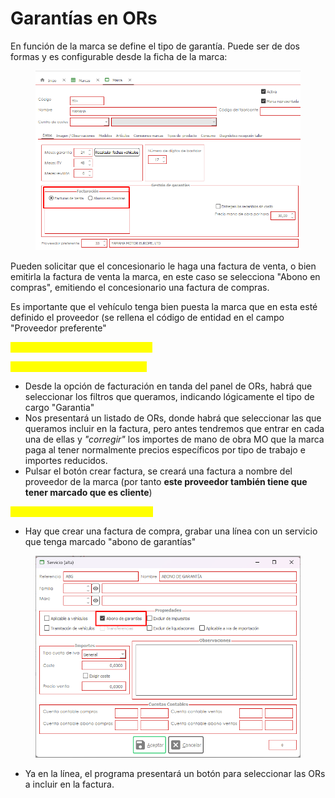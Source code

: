# Garantías en ORs

En función de la marca se define el tipo de garantía. Puede ser de dos formas y es configurable desde la ficha de la marca:

<figure><img src="../../.gitbook/assets/imagen (265).png" alt=""><figcaption></figcaption></figure>

Pueden solicitar que el concesionario le haga una factura de venta, o bien emitirla la factura de venta la marca, en este caso se selecciona "Abono en compras", emitiendo el concesionario una factura de compras.

Es importante que el vehículo tenga bien puesta la marca que en esta esté definido el proveedor (se rellena el código de entidad en el campo "Proveedor preferente"

<mark style="color:yellow;">Veamos un ejemplo de cada caso:</mark>

<mark style="color:yellow;">El concesionario hace una venta:</mark>

* Desde la opción de facturación en tanda del panel de ORs, habrá que seleccionar los filtros que queramos, indicando lógicamente el tipo de cargo "Garantia"
* Nos presentará un listado de ORs, donde habrá que seleccionar las que queramos incluir en la factura, pero antes tendremos que entrar en cada una de ellas y _"corregir"_ los importes de mano de obra MO que la marca paga al tener normalmente precios específicos por tipo de trabajo e importes reducidos.
* Pulsar el botón crear factura, se creará una factura a nombre del proveedor de la marca (por tanto **este proveedor también tiene que tener marcado que es cliente**)

<mark style="color:yellow;">El concesionario hace una compra</mark>&#x20;

* Hay que crear una factura de compra, grabar una línea con un servicio que tenga marcado "abono de garantías"

<figure><img src="../../.gitbook/assets/imagen (267).png" alt=""><figcaption></figcaption></figure>

* Ya en la línea, el programa presentará un botón para seleccionar las ORs a incluir en la factura.
